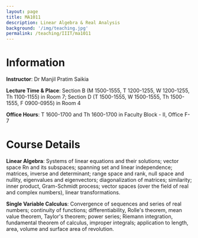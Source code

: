 ```yaml
---
layout: page
title: MA1011
description: Linear Algebra & Real Analysis
background: '/img/teaching.jpg'
permalink: /teaching/IIIT/ma1011
---
```


# Information

**Instructor**: Dr Manjil Pratim Saikia

**Lecture Time & Place**: Section B (M 1500-1555, T 1200-1255, W 1200-1255, Th 1100-1155) in Room 7; Section D (T 1500-1555, W 1500-1555, Th 1500-1555, F 0900-0955) in Room 4

**Office Hours**: T 1600-1700 and Th 1600-1700 in Faculty Block - II, Office F-7

# Course Details

**Linear Algebra**: Systems of linear equations and their solutions; vector space Rn and its subspaces; spanning set and linear independence; matrices, inverse and determinant; range space and rank, null space and nullity, eigenvalues and eigenvectors; diagonalization of matrices; similarity; inner product, Gram-Schmidt process; vector spaces (over the field of real and complex numbers), linear transformations.

**Single Variable Calculus**: Convergence of sequences and series of real numbers; continuity of functions; differentiability, Rolle's theorem, mean value theorem, Taylor's theorem; power series; Riemann integration, fundamental theorem of calculus, improper integrals; application to length, area, volume and surface area of revolution.
